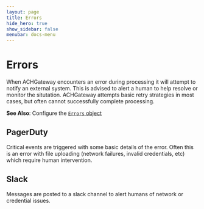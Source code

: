 ```yaml
---
layout: page
title: Errors
hide_hero: true
show_sidebar: false
menubar: docs-menu
---
```


# Errors

When ACHGateway encounters an error during processing it will attempt to notify an external system. This is advised to alert a human to help resolve or monitor the situtation. ACHGateway attempts basic retry strategies in most cases, but often cannot successfully complete processing.

**See Also**: Configure the [`Errors` object](../../config/#error-alerting)

## PagerDuty

Critical events are triggered with some basic details of the error. Often this is an error with file uploading (network failures, invalid credentials, etc) which require human intervention.

## Slack

Messages are posted to a slack channel to alert humans of network or credential issues.
